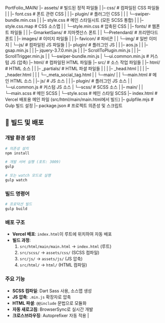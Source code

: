PortFolio_MAIN/
|– assets/					# 빌드된 정적 파일들
|   |– css/					# 컴파일된 CSS 파일들
|   |   |– font.css			# 폰트 관련 CSS
|   |   |– plugin/			# 플러그인 CSS
|   |   |   └─swiper-bundle.min.css
|   |   |– style.css			# 메인 스타일시트 (모든 SCSS 통합)
|   |   |– style.css.map		# CSS 소스맵
|   |   └─style.min.css		# 압축된 CSS
|   |– fonts/				# 웹폰트 파일들
|   |   |– GmarketSans/		# 지마켓산스 폰트
|   |   └─Pretendard/		# 프리텐다드 폰트
|   |– images/				# 이미지 파일들
|   |   |– favicon/			# 파비콘
|   |   └─img/				# 일반 이미지
|   └─js/					# 컴파일된 JS 파일들
|       |– plugin/			# 플러그인 JS
|       |   |– aos.js
|       |   |– gsap.min.js
|       |   |– jquery-3.7.0.min.js
|       |   |– ScrollToPlugin.min.js
|       |   |– ScrollTrigger.min.js
|       |   └─swiper-bundle.min.js
|       └─ui.common.min.js	# 커스텀 JS (압축)
|– html/					# 컴파일된 HTML 파일들
|– src/						# 소스 작업 파일들
|   |– html/					# HTML 소스
|   |   |– _partials/		# HTML 파셜 파일들
|   |   |   |– _head.html
|   |   |   |– _header.html
|   |   |   └─_meta_social_tag.html
|   |   └─main/
|   |       └─main.html		# 메인 HTML 소스
|   |– js/					# JS 소스
|   |   |– plugin/			# 플러그인 JS 소스
|   |   └─ui.common.js		# 커스텀 JS 소스
|   └─scss/					# SCSS 소스
|       |– main/
|       |   └─main.scss		# 메인 SCSS
|       └─style.scss		# 메인 스타일 SCSS
|– index.html				# Vercel 배포용 메인 파일 (src/html/main/main.html에서 빌드)
|– gulpfile.mjs			# Gulp 빌드 설정
|– package.json			# 프로젝트 의존성 및 스크립트

## 🚀 빌드 및 배포

### 개발 환경 설정
```bash
# 의존성 설치
npm install

# 개발 서버 실행 (포트: 3009)
gulp

# 또는 watch 모드로 실행
gulp watch
```

### 빌드 명령어
```bash
# 프로덕션 빌드
gulp build
```

### 배포 구조
- **Vercel 배포**: `index.html`이 루트에 위치하여 자동 배포
- **빌드 과정**: 
  1. `src/html/main/main.html` → `index.html` (루트)
  2. `src/scss/` → `assets/css/` (SCSS 컴파일)
  3. `src/js/` → `assets/js/` (JS 압축)
  4. `src/html/` → `html/` (HTML 컴파일)

### 주요 기능
- **SCSS 컴파일**: Dart Sass 사용, 소스맵 생성
- **JS 압축**: `.min.js` 확장자로 압축
- **HTML 파셜**: `@@include` 문법으로 모듈화
- **자동 새로고침**: BrowserSync로 실시간 개발
- **크로스브라우징**: Autoprefixer 자동 적용
|
